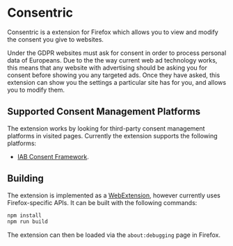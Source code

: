# Consentric

Consentric is a extension for Firefox which allows you to view and modify the consent you give to websites.

Under the GDPR websites must ask for consent in order to process personal data of Europeans. Due to the the way current web ad technology works, this means that any website with advertising should be asking you for consent before showing you any targeted ads. Once they have asked, this extension can show you the settings a particular site has for you, and allows you to modify them.

## Supported Consent Management Platforms

The extension works by looking for third-party consent management platforms in visited pages. Currently the extension supports the following platforms:

 * [IAB Consent Framework](https://iabtechlab.com/standards/gdpr-transparency-and-consent-framework/). 
 
## Building

The extension is implemented as a [WebExtension](https://developer.mozilla.org/en-US/Add-ons/WebExtensions), however currently uses Firefox-specific APIs. It can be built with the following commands:

```bash
npm install
npm run build
```

The extension can then be loaded via the `about:debugging` page in Firefox.
